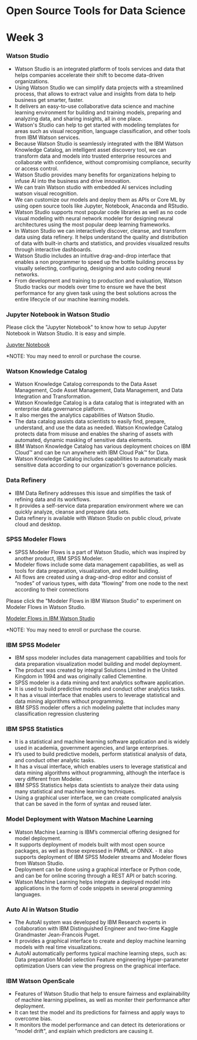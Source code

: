 # Open Source Tools for Data Science
# Week 3

### Watson Studio

- Watson Studio is an integrated platform of tools services and data that helps companies accelerate their shift to become data-driven organizations.
- Using Watson Studio we can simplify data projects with a streamlined process, that allows to extract value and insights from data to help business get smarter, faster.
- It delivers an easy-to-use collaborative data science and machine learning environment for building and training models, preparing and analyzing data, and sharing insights, all in one place.
- Watson's Studio can help to get started with modeling templates for areas such as visual recognition, language classification, and other tools from IBM Watson services. 
- Because Watson Studio is seamlessly integrated with the IBM Watson Knowledge Catalog, an intelligent asset discovery tool, we can transform data and models into trusted enterprise resources and collaborate with confidence, without compromising compliance, security or access control. 
- Watson Studio provides many benefits for organizations helping to infuse AI into the business and drive innovation.
- We can train Watson studio with embedded AI services including watson visual recognition.
- We can customize our models and deploy them as APIs or Core ML by using open source tools like Jupyter, Notebook, Anaconda and RStudio.
- Watson Studio supports most popular code libraries as well as no code visual modeling with neural network modeler for designing neural architectures using the most popular deep learning frameworks.
- In Watson Studio we can interactively discover, cleanse, and transform data using data refinery. It helps understand the quality and distribution of data with built-in charts and statistics, and provides visualized results through interactive dashboards.
- Watson Studio includes an intuitive drag-and-drop interface that enables a non programmer to speed up the bottle building process by visually selecting, configuring, designing and auto coding neural networks.
- From development and training to production and evaluation, Watson Studio tracks our models over time to ensure we have the best performance for any given task using the best solutions across the entire lifecycle of our machine learning models.

### Jupyter Notebook in Watson Studio

Please click the "Jupyter Notebook" to know how to setup Jupyter Notebook in Watson Studio. It is easy and simple. 

[Jupyter Notebook](https://www.coursera.org/learn/open-source-tools-for-data-science/supplement/0WP5u/lab-creating-a-watson-studio-project-with-jupyter-notebook) 

*NOTE: You may need to enroll or purchase the course.

### Watson Knowledge Catalog

- Watson Knowledge Catalog corresponds to the Data Asset Management, Code Asset Management, Data Management, and Data Integration and Transformation. 
- Watson Knowledge Catalog is a data catalog that is integrated with an enterprise data governance platform. 
- It also merges the analytics capabilities of Watson Studio. 
- The data catalog assists data scientists to easily find, prepare, understand, and use the data as needed. Watson Knowledge Catalog protects data from misuse and enables the sharing of assets with automated, dynamic masking of sensitive data elements. 
-  IBM Watson Knowledge Catalog has various deployment choices on IBM Cloud™ and can be run anywhere with IBM Cloud Pak™ for Data.
- Watson Knowledge Catalog includes capabilities to automatically mask sensitive data according to our organization's governance policies.

### Data Refinery

- IBM Data Refinery addresses this issue and simplifies the task of refining data and its workflows.
- It provides a self-service data preparation environment where we can quickly analyze, cleanse and prepare data sets.
- Data refinery is available with Watson Studio on public cloud, private cloud and desktop.

### SPSS Modeler Flows

- SPSS Modeler Flows is a part of Watson Studio, which was inspired by another product, IBM SPSS Modeler.
- Modeler flows include some data management capabilities, as well as tools for data preparation, visualization, and model building. 
- All flows are created using a drag-and-drop editor and consist of “nodes” of various types, with data “flowing” from one node to the next according to their connections

Please click the "Modeler Flows in IBM Watson Studio" to experiment on Modeler Flows in Watson Studio.

[Modeler Flows in IBM Watson Studio](https://www.coursera.org/learn/open-source-tools-for-data-science/supplement/X5uqL/lab-modeler-flows-in-watson-studio) 

*NOTE: You may need to enroll or purchase the course.

### IBM SPSS Modeler

-  IBM spss modeler includes data management capabilities and tools for data preparation visualization model building and model deployment.
- The product was created by integral Solutions Limited in the United Kingdom in 1994 and was originally called Clementine.
- SPSS modeler is a data mining and text analytics software application.
- It is used to build predictive models and conduct other analytics tasks.
- It has a visual interface that enables users to leverage statistical and data mining algorithms without programming.
- IBM SPSS modeler offers a rich modeling palette that includes many classification regression clustering

### IBM SPSS Statistics

- It is a statistical and machine learning software application and is widely used in academia, government agencies, and large enterprises. 
- It’s used to build predictive models, perform statistical analysis of data, and conduct other analytic tasks. 
- It has a visual interface, which enables users to leverage statistical and data mining algorithms without programming, although the interface is very different from Modeler.
- IBM SPSS Statistics helps data scientists to analyze their data using many statistical and machine learning techniques.
- Using a graphical user interface, we can create complicated analysis that can be saved in the form of syntax and reused later.

### Model Deployment with Watson Machine Learning

- Watson Machine Learning is IBM’s commercial offering designed for model deployment.
- It supports deployment of models built with most open source packages, as well as those expressed in PMML or ONNX. - It also supports deployment of IBM SPSS Modeler streams and Modeler flows from Watson Studio.
- Deployment can be done using a graphical interface or Python code, and can be for online scoring through a REST API or batch scoring.
- Watson Machine Learning helps integrate a deployed model into applications in the form of code snippets in several programming languages.

### Auto AI in Watson Studio

- The AutoAI system was developed by IBM Research experts in collaboration with IBM Distinguished Engineer and two-time Kaggle Grandmaster Jean-Francois Puget.
- It provides a graphical interface to create and deploy machine learning models with real time visualizations.
- AutoAI automatically performs typical machine learning steps, such as: Data preparation Model selection Feature engineering Hyper-parameter optimization Users can view the progress on the graphical interface.

### IBM Watson OpenScale

- Features of Watson Studio that help to ensure fairness and explainability of machine learning pipelines, as well as moniter their performance after deployment.
- It can test the model and its predictions for fairness and apply ways to overcome bias.
- It monitors the model performance and can detect its deteriorations or "model drift", and explain which predictors are causing it.


